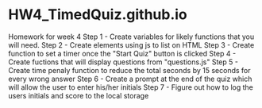 # HW4_TimedQuiz.github.io
Homework for week 4 
Step 1 - Create variables for likely functions that you will need.
Step 2 - Create elements using js to list on HTML
Step 3 - Create function to set a timer once the "Start Quiz" button is clicked
Step 4 - Create fuctions that will display questions from "questions.js"
Step 5 - Create time penaly function to reduce the total seconds by 15 seconds for every wrong answer
Step 6 - Create a prompt at the end of the quiz which will allow the user to enter his/her initials
Step 7 - Figure out how to log the users initials and score to the local storage